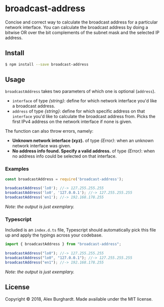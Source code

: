 # broadcast-address

Concise and correct way to calculate the broadcast address for a particular network interface. You can calculate the broadcast address by doing a bitwise OR over
the bit complements of the subnet mask and the selected IP address.

## Install

```sh
$ npm install --save broadcast-address
```

## Usage

`broadcastAddress` takes two parameters of which one is optional (`address`).

* `interface` of type *{string}*: define for which network interface you'd like a broadcast address.
* `address` of type *{string}*: define for which specific address on that `interface` you'd like to calculate the broadcast address from. Picks the first IPv4 address on the network interface if none is given.

The function can also throw errors, namely:

* **Unknown network interface (xyz).** of type *{Error}*: when an unknown network interface was given.
* **No address info found. Specify a valid address.** of type *{Error}*: when no address info could be selected on that interface.


### Examples

```javascript
const broadcastAddress = require('broadcast-address');
 
broadcastAddress('lo0'); //-> 127.255.255.255
broadcastAddress('lo0', '127.0.0.1'); //-> 127.255.255.255
broadcastAddress('en1'); //-> 192.168.178.255
```

*Note: the output is just exemplary.*

### Typescript

Included is an `index.d.ts` file, Typescript should automatically pick this file up and apply the typings across your codebase.

```typescript
import { broadcastAddress } from "broadcast-address";
 
broadcastAddress("lo0"); //-> 127.255.255.255
broadcastAddress("lo0", "127.0.0.1"); //-> 127.255.255.255
broadcastAddress("en1"); //-> 192.168.178.255
```

*Note: the output is just exemplary.*

## License
Copyright © 2018, Alex Burghardt. Made available under the MIT license.

